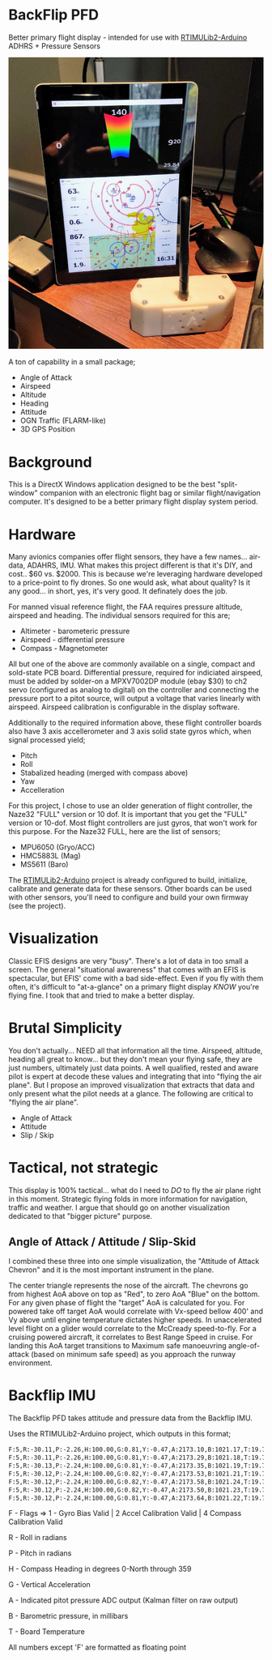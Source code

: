 # BackFlip PFD
Better primary flight display - intended for use with [RTIMULib2-Arduino](https://github.com/avpripri/RTIMULib2)
 ADHRS + Pressure Sensors

![backflip](https://github.com/avpripri/avpripri/blob/master/backflip.jpg)

A ton of capability in a small package;
- Angle of Attack
- Airspeed
- Altitude
- Heading
- Attitude
- OGN Traffic (FLARM-like)
- 3D GPS Position

# Background
This is a DirectX Windows application designed to be the best "split-window" companion with an electronic flight bag or similar flight/navigation computer.   It's designed to be a better primary flight display system period.

# Hardware

Many avionics companies offer flight sensors, they have a few names... air-data, ADAHRS, IMU.  What makes this project different is that it's DIY, and cost.. $60 vs. $2000.  This is because we're leveraging hardware developed to a price-point to fly drones.  So one would ask, what about quality?  Is it any good... in short, yes, it's very good.  It definately does the job.

For manned visual reference flight, the FAA requires pressure altitude, airspeed and heading.  The individual sensors required for this are;

- Altimeter - barometeric pressure
- Airspeed - differential pressure
- Compass - Magnetometer

All but one of the above are commonly available on a single, compact and sold-state PCB board. Differential pressure, required for indiciated airspeed, must be added by solder-on a MPXV7002DP module (ebay $30) to ch2 servo (configured as analog to digital) on the controller and connecting the pressure port to a pitot source, will output a voltage that varies linearly with airspeed.  Airspeed calibration is configurable in the display software.
 
Additionally to the required information above, these flight controller boards also have 3 axis accellerometer and 3 axis solid state gyros which, when signal processed yield;

- Pitch
- Roll
- Stabalized heading (merged with compass above)
- Yaw
- Accelleration

For this project, I chose to use an older generation of flight controller, the Naze32 "FULL" version or 10 dof. It is important that you get the "FULL" version or 10-dof.  Most flight controllers are just gyros, that won't work for this purpose.  For the Naze32 FULL, here are the list of sensors;

- MPU6050 (Gryo/ACC)
- HMC5883L (Mag)
- MS5611 (Baro)

The [RTIMULib2-Arduino](https://github.com/avpripri/RTIMULib2) project is already configured to build, initialize, calibrate and generate data for these sensors.  Other boards can be used with other sensors, you'll need to configure and build your own firmway (see the project).

# Visualization

Classic EFIS designs are very "busy".  There's a lot of data in too small a screen.  The general "situational awareness" that comes with an EFIS is spectacular, but EFIS' come with a bad side-effect.  Even if you fly with them often, it's difficult to "at-a-glance" on a primary flight display _KNOW_ you're flying fine.  I took that and tried to make a better display.

# Brutal Simplicity

You don't actually... NEED all that information all the time.  Airspeed, altitude, heading all great to know... but they don't mean your flying safe, they are just numbers, ultimately just data points.  A well qualified, rested and aware pilot is expert at decode these values and integrating that into "flying the air plane".  But I propose an improved visualization that extracts that data and only present what the pilot needs at a glance.  The following are critical to "flying the air plane".

* Angle of Attack
* Attitude
* Slip / Skip

# Tactical, not strategic

This display is 100% tactical... what do I need to _DO_ to fly the air plane right in this moment.  Strategic flying folds in more information for navigation, traffic and weather.  I argue that should go on another visualization dedicated to that "bigger picture" purpose.

## Angle of Attack / Attitude / Slip-Skid

I combined these three into one simple visualization, the "Attitude of Attack Chevron"  and it is the most important instrument in the plane.

The center triangle represents the nose of the aircraft.  The chevrons go from highest AoA above on top as "Red", to zero AoA "Blue" on the bottom.  For any given phase of flight the "target" AoA is calculated for you.  For powered take off target AoA would correlate with Vx-speed bellow 400' and Vy above until engine temperature dictates higher speeds.  In unaccelerated level flight on a glider would correlate to the McCready speed-to-fly.  For a cruising powered aircraft, it correlates to Best Range Speed in cruise.  For landing this AoA target transitions to Maximum safe manoeuvring angle-of-attack (based on minimum safe speed) as you approach the runway environment.

# Backflip IMU

The Backflip PFD takes attitude and pressure data from the Backflip IMU. 

Uses the RTIMULib2-Arduino project, which outputs in this format;

```F:5,R:-30.11,P:-2.25,H:100.00,G:0.81,Y:-0.47,A:2173.24,B:1021.16,T:19.72
F:5,R:-30.11,P:-2.26,H:100.00,G:0.81,Y:-0.47,A:2173.10,B:1021.17,T:19.72
F:5,R:-30.11,P:-2.26,H:100.00,G:0.81,Y:-0.47,A:2173.29,B:1021.18,T:19.72
F:5,R:-30.13,P:-2.24,H:100.00,G:0.81,Y:-0.47,A:2173.35,B:1021.19,T:19.72
F:5,R:-30.12,P:-2.24,H:100.00,G:0.82,Y:-0.47,A:2173.53,B:1021.21,T:19.73
F:5,R:-30.12,P:-2.24,H:100.00,G:0.82,Y:-0.47,A:2173.58,B:1021.24,T:19.74
F:5,R:-30.12,P:-2.24,H:100.00,G:0.82,Y:-0.47,A:2173.50,B:1021.23,T:19.73
F:5,R:-30.12,P:-2.24,H:100.00,G:0.81,Y:-0.47,A:2173.64,B:1021.22,T:19.73
```

F - Flags => 1 - Gyro Bias Valid | 2 Accel Calibration Valid | 4 Compass Calibration Valid

R - Roll in radians

P - Pitch in radians

H - Compass Heading in degrees 0-North through 359

G - Vertical Acceleration

A - Indicated pitot pressure ADC output (Kalman filter on raw output)

B - Barometric pressure, in millibars

T - Board Temperature


All numbers except 'F' are formatted as floating point
